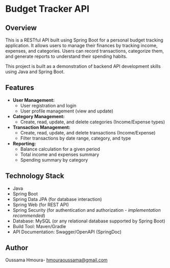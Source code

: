 # Budget Tracker API

## Overview

This is a RESTful API built using Spring Boot for a personal budget tracking application. It allows users to manage their finances by tracking income, expenses, and categories. Users can record transactions, categorize them, and generate reports to understand their spending habits.

This project is built as a demonstration of backend API development skills using Java and Spring Boot.

## Features

- **User Management:**
  - User registration and login
  - User profile management (view and update)
- **Category Management:**
  - Create, read, update, and delete categories (Income/Expense types)
- **Transaction Management:**
  - Create, read, update, and delete transactions (Income/Expense)
  - Filter transactions by date range, category, and type
- **Reporting:**
  - Balance calculation for a given period
  - Total income and expenses summary
  - Spending summary by category

## Technology Stack

- Java
- Spring Boot
- Spring Data JPA (for database interaction)
- Spring Web (for REST API)
- Spring Security (for authentication and authorization - _implementation recommended_)
- Database: MySQL (or any relational database supported by Spring Boot)
- Build Tool: Maven/Gradle
- API Documentation: Swagger/OpenAPI (SpringDoc)

## Author

Oussama Hmoura- <hmouraoussama@gmail.com>

